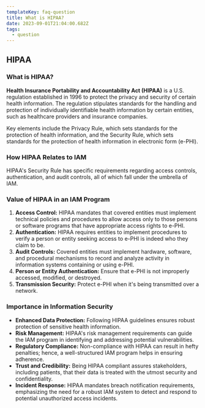 ```yaml
---
templateKey: faq-question
title: What is HIPAA?
date: 2023-09-01T21:04:00.682Z
tags:
  - question
---
```


## HIPAA

### What is HIPAA?

**Health Insurance Portability and Accountability Act (HIPAA)** is a U.S. regulation established in 1996 to protect the privacy and security of certain health information. The regulation stipulates standards for the handling and protection of individually identifiable health information by certain entities, such as healthcare providers and insurance companies. 

Key elements include the Privacy Rule, which sets standards for the protection of health information, and the Security Rule, which sets standards for the protection of health information in electronic form (e-PHI).

### How HIPAA Relates to IAM

HIPAA's Security Rule has specific requirements regarding access controls, authentication, and audit controls, all of which fall under the umbrella of IAM.

### Value of HIPAA in an IAM Program

1. **Access Control:** HIPAA mandates that covered entities must implement technical policies and procedures to allow access only to those persons or software programs that have appropriate access rights to e-PHI.
2. **Authentication:** HIPAA requires entities to implement procedures to verify a person or entity seeking access to e-PHI is indeed who they claim to be.
3. **Audit Controls:** Covered entities must implement hardware, software, and procedural mechanisms to record and analyze activity in information systems containing or using e-PHI.
4. **Person or Entity Authentication:** Ensure that e-PHI is not improperly accessed, modified, or destroyed.
5. **Transmission Security:** Protect e-PHI when it's being transmitted over a network.

### Importance in Information Security

- **Enhanced Data Protection:** Following HIPAA guidelines ensures robust protection of sensitive health information.
- **Risk Management:** HIPAA's risk management requirements can guide the IAM program in identifying and addressing potential vulnerabilities.
- **Regulatory Compliance:** Non-compliance with HIPAA can result in hefty penalties; hence, a well-structured IAM program helps in ensuring adherence.
- **Trust and Credibility:** Being HIPAA compliant assures stakeholders, including patients, that their data is treated with the utmost security and confidentiality.
- **Incident Response:** HIPAA mandates breach notification requirements, emphasizing the need for a robust IAM system to detect and respond to potential unauthorized access incidents.

